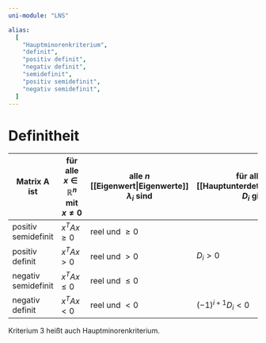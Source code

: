 ```yaml
---
uni-module: "LNS"

alias:
  [
    "Hauptminorenkriterium",
    "definit",
    "positiv definit",
    "negativ definit",
    "semidefinit",
    "positiv semidefinit",
    "negativ semidefinit",
  ]
---
```


# Definitheit

| Matrix A ist        | für alle $x\in\mathbb{R}^n$ mit $x\neq0$ | alle $n$ [[Eigenwert\|Eigenwerte]] $\lambda_i$ sind | für alle $n$ [[Hauptunterdeterminanten]] $D_i$ gilt |
| ------------------- | ---------------------------------------- | --------------------------------------------------- | --------------------------------------------------- |
| positiv semidefinit | $x^TAx\geq0$                             | reel und $\geq0$                                    |                                                     |
| positiv definit     | $x^TAx>0$                                | reel und $>0$                                       | $D_i>0$                                             |
| negativ semidefinit | $x^TAx\leq0$                             | reel und $\leq0$                                    |                                                     |
| negativ definit     | $x^TAx<0$                                | reel und $<0$                                       | $(-1)^{i+1}D_i<0$                                   |

Kriterium 3 heißt auch Hauptminorenkriterium.

